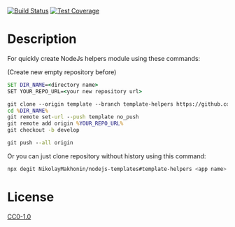 <!-- [![NPM Version][npm-image]][npm-url] -->
<!-- [![NPM Downloads][downloads-image]][downloads-url] -->
<!-- [![Node.js Version][node-version-image]][node-version-url] -->
[![Build Status][travis-image]][travis-url]
[![Test Coverage][coveralls-image]][coveralls-url]

# Description

For quickly create NodeJs helpers module using these commands:

(Create new empty repository before)

```cmd
SET DIR_NAME=<directory name>
SET YOUR_REPO_URL=<your new repository url>

git clone --origin template --branch template-helpers https://github.com/NikolayMakhonin/nodejs-templates.git %DIR_NAME%
cd %DIR_NAME%
git remote set-url --push template no_push
git remote add origin %YOUR_REPO_URL%
git checkout -b develop

git push --all origin

```

Or you can just clone repository without history using this command:
```bash
npx degit NikolayMakhonin/nodejs-templates#template-helpers <app name> && cd <app name> && npm i && npm run test
```

# License

[CC0-1.0](LICENSE)

[npm-image]: https://img.shields.io/npm/v/nodejs-templates.svg
[npm-url]: https://npmjs.org/package/nodejs-templates
[node-version-image]: https://img.shields.io/node/v/nodejs-templates.svg
[node-version-url]: https://nodejs.org/en/download/
[travis-image]: https://travis-ci.org/NikolayMakhonin/nodejs-templates.svg?branch=template-helpers
[travis-url]: https://travis-ci.org/NikolayMakhonin/nodejs-templates?branch=template-helpers
[coveralls-image]: https://coveralls.io/repos/github/NikolayMakhonin/nodejs-templates/badge.svg?branch=template-helpers
[coveralls-url]: https://coveralls.io/github/NikolayMakhonin/nodejs-templates?branch=template-helpers
[downloads-image]: https://img.shields.io/npm/dm/nodejs-templates.svg
[downloads-url]: https://npmjs.org/package/nodejs-templates
[npm-url]: https://npmjs.org/package/nodejs-templates
